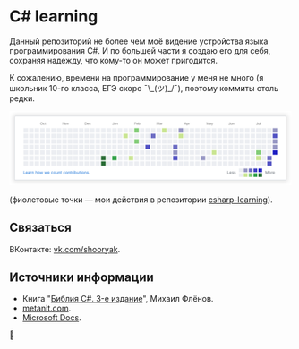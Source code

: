 ﻿# C# learning

Данный репозиторий не более чем моё видение устройства языка программирования C#. И по большей части я создаю его для себя, сохраняя надежду, что кому-то он может пригодится.

К сожалению, времени на программирование у меня не много (я школьник 10-го класса, ЕГЭ скоро ¯\\_(ツ)\_/¯), поэтому коммиты столь редки.

![Редкие коммиты на GitHub](https://raw.githubusercontent.com/shuryak/csharp-learning/master/Images%20for%20README/contributions.png)

(фиолетовые точки — мои действия в репозитории [csharp-learning](https://github.com/shuryak/csharp-learning)).

## Связаться

ВКонтакте: [vk.com/shooryak](https://vk.com/shooryak).

## Источники информации

 - Книга "[Библия C#. 3-е издание](http://www.bhv.ru/books/book.php?id=193958)", Михаил Флёнов.
 - [metanit.com](https://metanit.com/).
 - [Microsoft Docs](https://docs.microsoft.com/).
 
🙌